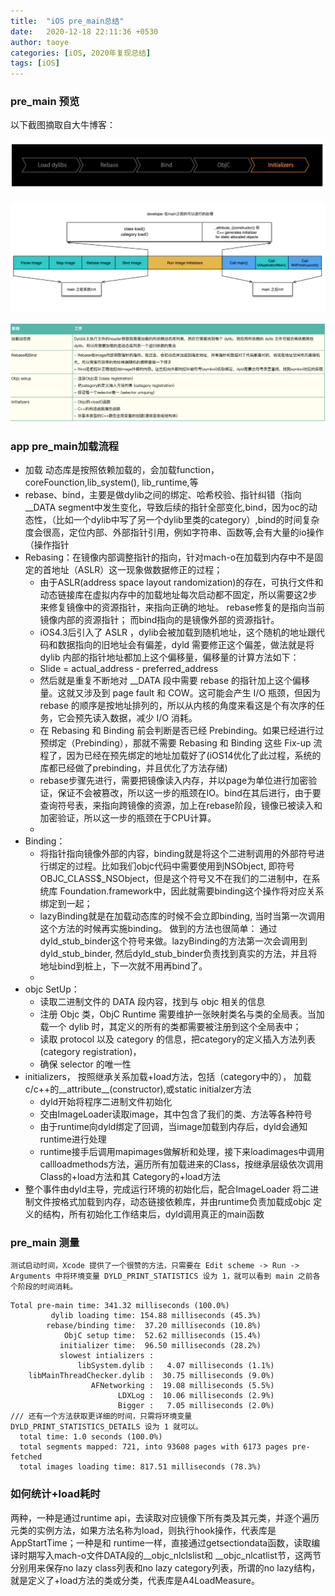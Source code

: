 ```yaml
---
title:  "iOS pre_main总结"
date:   2020-12-18 22:11:36 +0530
author: taoye
categories: [iOS, 2020年复现总结]
tags: [iOS]
---
```


### pre_main 预览
以下截图摘取自大牛博客：

![9094](/assets/img/pre-main/6C481B1D-10AE-4FA0-96B2-C3292B8B0BF9.png)
    
![fadfk444](/assets/img/pre-main/1800285E-85DE-4DCD-B6B3-B799B6523C47.png)
    
![444a0f0d2](/assets/img/pre-main/C942B34A-6ED5-4D7A-A5DA-49BB70CFFDCF.png)
    
    
### app pre_main加载流程
    
* 加载 动态库是按照依赖加载的，会加载function，coreFounction,lib_system(), lib_runtime,等
* rebase、bind，主要是做dylib之间的绑定、哈希校验、指针纠错（指向__DATA segment中发生变化，导致后续的指针全部变化,bind，因为oc的动态性，（比如一个dylib中写了另一个dylib里类的category）,bind的时间复杂度会很高，定位内部、外部指针引用，例如字符串、函数等,会有大量的io操作（操作指针
* Rebasing：在镜像内部调整指针的指向，针对mach-o在加载到内存中不是固定的首地址（ASLR）这一现象做数据修正的过程； 
    * 由于ASLR(address space layout randomization)的存在，可执行文件和动态链接库在虚拟内存中的加载地址每次启动都不固定，所以需要这2步来修复镜像中的资源指针，来指向正确的地址。 rebase修复的是指向当前镜像内部的资源指针； 而bind指向的是镜像外部的资源指针。
    * iOS4.3后引入了 ASLR ，dylib会被加载到随机地址，这个随机的地址跟代码和数据指向的旧地址会有偏差，dyld 需要修正这个偏差，做法就是将 dylib 内部的指针地址都加上这个偏移量，偏移量的计算方法如下：
    * Slide = actual_address - preferred_address
    * 然后就是重复不断地对 __DATA 段中需要 rebase 的指针加上这个偏移量。这就又涉及到 page fault 和 COW。这可能会产生 I/O 瓶颈，但因为 rebase 的顺序是按地址排列的，所以从内核的角度来看这是个有次序的任务，它会预先读入数据，减少 I/O 消耗。
    * 在 Rebasing 和 Binding 前会判断是否已经 Prebinding。如果已经进行过预绑定（Prebinding），那就不需要 Rebasing 和 Binding 这些 Fix-up 流程了，因为已经在预先绑定的地址加载好了(iOS14优化了此过程，系统的库都已经做了prebinding，并且优化了方法存储)
    * rebase步骤先进行，需要把镜像读入内存，并以page为单位进行加密验证，保证不会被篡改，所以这一步的瓶颈在IO。bind在其后进行，由于要查询符号表，来指向跨镜像的资源，加上在rebase阶段，镜像已被读入和加密验证，所以这一步的瓶颈在于CPU计算。
    * 
* Binding：
    * 将指针指向镜像外部的内容，binding就是将这个二进制调用的外部符号进行绑定的过程。比如我们objc代码中需要使用到NSObject, 即符号OBJC_CLASS$_NSObject，但是这个符号又不在我们的二进制中，在系统库 Foundation.framework中，因此就需要binding这个操作将对应关系绑定到一起；
    * lazyBinding就是在加载动态库的时候不会立即binding, 当时当第一次调用这个方法的时候再实施binding。 做到的方法也很简单： 通过dyld_stub_binder这个符号来做。lazyBinding的方法第一次会调用到dyld_stub_binder, 然后dyld_stub_binder负责找到真实的方法，并且将地址bind到桩上，下一次就不用再bind了。
    * 
* objc SetUp：
    * 读取二进制文件的 DATA 段内容，找到与 objc 相关的信息
    * 注册 Objc 类，ObjC Runtime 需要维护一张映射类名与类的全局表。当加载一个 dylib 时，其定义的所有的类都需要被注册到这个全局表中；
    *  读取 protocol 以及 category 的信息，把category的定义插入方法列表 (category registration)，
    * 确保 selector 的唯一性
*  initializers， 按照继承关系加载+load方法，包括（category中的）， 加载c/c++的__attribute__(constructor),或static initialzer方法
    * dyld开始将程序二进制文件初始化
    * 交由ImageLoader读取image，其中包含了我们的类、方法等各种符号
    * 由于runtime向dyld绑定了回调，当image加载到内存后，dyld会通知runtime进行处理
    * runtime接手后调用mapimages做解析和处理，接下来loadimages中调用 callloadmethods方法，遍历所有加载进来的Class，按继承层级依次调用Class的+load方法和其 Category的+load方法
* 整个事件由dyld主导，完成运行环境的初始化后，配合ImageLoader 将二进制文件按格式加载到内存，动态链接依赖库，并由runtime负责加载成objc 定义的结构，所有初始化工作结束后，dyld调用真正的main函数

### pre_main 测量

    测试启动时间，Xcode 提供了一个很赞的方法，只需要在 Edit scheme -> Run -> Arguments 中将环境变量 DYLD_PRINT_STATISTICS 设为 1，就可以看到 main 之前各个阶段的时间消耗。
```
Total pre-main time: 341.32 milliseconds (100.0%)
         dylib loading time: 154.88 milliseconds (45.3%)
        rebase/binding time:  37.20 milliseconds (10.8%)
            ObjC setup time:  52.62 milliseconds (15.4%)
           initializer time:  96.50 milliseconds (28.2%)
           slowest intializers :
               libSystem.dylib :   4.07 milliseconds (1.1%)
    libMainThreadChecker.dylib :  30.75 milliseconds (9.0%)
                  AFNetworking :  19.08 milliseconds (5.5%)
                        LDXLog :  10.06 milliseconds (2.9%)
                        Bigger :   7.05 milliseconds (2.0%)
/// 还有一个方法获取更详细的时间，只需将环境变量 DYLD_PRINT_STATISTICS_DETAILS 设为 1 就可以。
  total time: 1.0 seconds (100.0%)
  total segments mapped: 721, into 93608 pages with 6173 pages pre-fetched
  total images loading time: 817.51 milliseconds (78.3%)
```


### 如何统计+load耗时

两种，一种是通过runtime api，去读取对应镜像下所有类及其元类，并逐个遍历元类的实例方法，如果方法名称为load，则执行hook操作，代表库是AppStartTime；一种是和 runtime一样，直接通过getsectiondata函数，读取编译时期写入mach-o文件DATA段的__objc_nlclslist和 __objc_nlcatlist节，这两节分别用来保存no lazy class列表和no lazy category列表，所谓的no lazy结构，就是定义了+load方法的类或分类，代表库是A4LoadMeasure。
